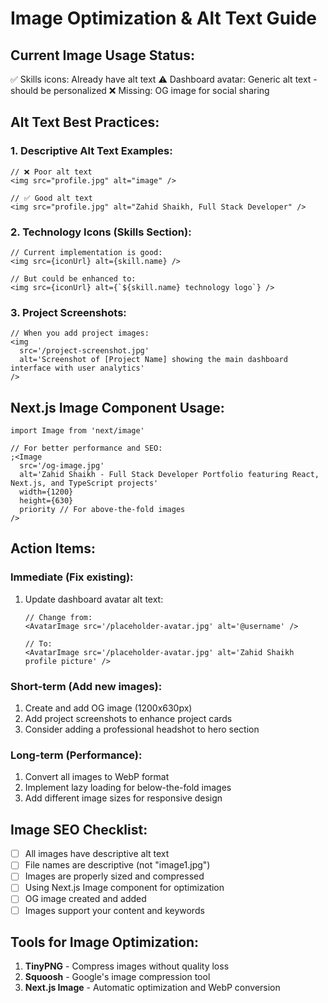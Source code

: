 # Image Optimization & Alt Text Guide

## Current Image Usage Status:

✅ Skills icons: Already have alt text
⚠️ Dashboard avatar: Generic alt text - should be personalized
❌ Missing: OG image for social sharing

## Alt Text Best Practices:

### 1. Descriptive Alt Text Examples:

```tsx
// ❌ Poor alt text
<img src="profile.jpg" alt="image" />

// ✅ Good alt text
<img src="profile.jpg" alt="Zahid Shaikh, Full Stack Developer" />
```

### 2. Technology Icons (Skills Section):

```tsx
// Current implementation is good:
<img src={iconUrl} alt={skill.name} />

// But could be enhanced to:
<img src={iconUrl} alt={`${skill.name} technology logo`} />
```

### 3. Project Screenshots:

```tsx
// When you add project images:
<img
  src='/project-screenshot.jpg'
  alt='Screenshot of [Project Name] showing the main dashboard interface with user analytics'
/>
```

## Next.js Image Component Usage:

```tsx
import Image from 'next/image'

// For better performance and SEO:
;<Image
  src='/og-image.jpg'
  alt='Zahid Shaikh - Full Stack Developer Portfolio featuring React, Next.js, and TypeScript projects'
  width={1200}
  height={630}
  priority // For above-the-fold images
/>
```

## Action Items:

### Immediate (Fix existing):

1. Update dashboard avatar alt text:

   ```tsx
   // Change from:
   <AvatarImage src='/placeholder-avatar.jpg' alt='@username' />

   // To:
   <AvatarImage src='/placeholder-avatar.jpg' alt='Zahid Shaikh profile picture' />
   ```

### Short-term (Add new images):

1. Create and add OG image (1200x630px)
2. Add project screenshots to enhance project cards
3. Consider adding a professional headshot to hero section

### Long-term (Performance):

1. Convert all images to WebP format
2. Implement lazy loading for below-the-fold images
3. Add different image sizes for responsive design

## Image SEO Checklist:

- [ ] All images have descriptive alt text
- [ ] File names are descriptive (not "image1.jpg")
- [ ] Images are properly sized and compressed
- [ ] Using Next.js Image component for optimization
- [ ] OG image created and added
- [ ] Images support your content and keywords

## Tools for Image Optimization:

1. **TinyPNG** - Compress images without quality loss
2. **Squoosh** - Google's image compression tool
3. **Next.js Image** - Automatic optimization and WebP conversion
